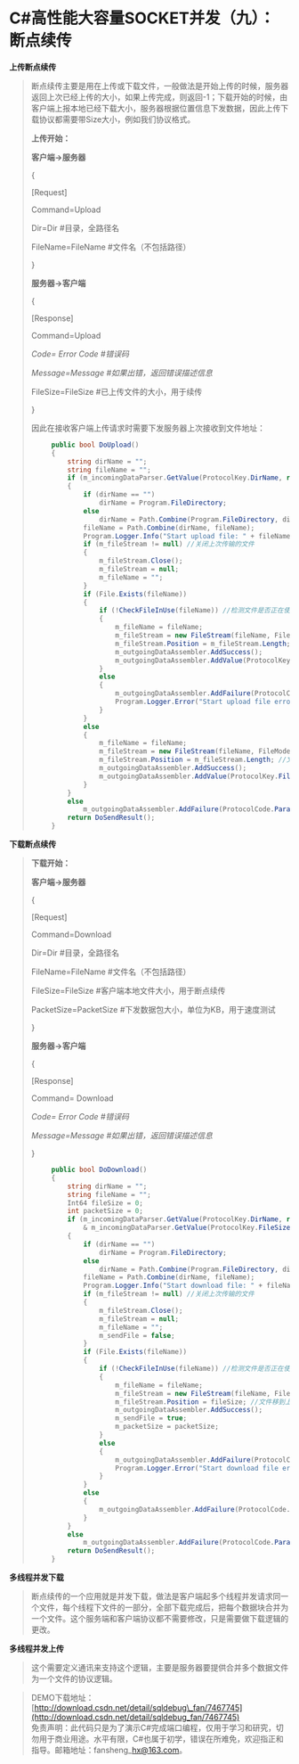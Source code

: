 # C#高性能大容量SOCKET并发（九）：断点续传

**上传断点续传**

> 断点续传主要是用在上传或下载文件，一般做法是开始上传的时候，服务器返回上次已经上传的大小，如果上传完成，则返回-1；下载开始的时候，由客户端上报本地已经下载大小，服务器根据位置信息下发数据，因此上传下载协议都需要带Size大小，例如我们协议格式。
>
> **上传开始：**
>
> **客户端->服务器**
>
> {
>
> \[Request\]
>
> Command=Upload
>
> Dir=Dir                        #目录，全路径名
>
> FileName=FileName      #文件名（不包括路径）
>
> }
>
> **服务器->客户端**
>
> {
>
> \[Response\]
>
> Command=Upload
>
> *Code= Error Code                #错误码*
>
> *Message=Message                 #如果出错，返回错误描述信息*
>
> FileSize=FileSize                 #已上传文件的大小，用于续传
>
> }
>
> 因此在接收客户端上传请求时需要下发服务器上次接收到文件地址：
>
> ```csharp
>      public bool DoUpload()
>      {
>          string dirName = "";
>          string fileName = "";
>          if (m_incomingDataParser.GetValue(ProtocolKey.DirName, ref dirName) & m_incomingDataParser.GetValue(ProtocolKey.FileName, ref fileName))
>          {
>              if (dirName == "")
>                  dirName = Program.FileDirectory;
>              else
>                  dirName = Path.Combine(Program.FileDirectory, dirName);
>              fileName = Path.Combine(dirName, fileName);
>              Program.Logger.Info("Start upload file: " + fileName);
>              if (m_fileStream != null) //关闭上次传输的文件
>              {
>                  m_fileStream.Close();
>                  m_fileStream = null;
>                  m_fileName = "";
>              }
>              if (File.Exists(fileName))
>              {
>                  if (!CheckFileInUse(fileName)) //检测文件是否正在使用中
>                  {
>                      m_fileName = fileName;
>                      m_fileStream = new FileStream(fileName, FileMode.Open, FileAccess.ReadWrite);
>                      m_fileStream.Position = m_fileStream.Length; //文件移到末尾
>                      m_outgoingDataAssembler.AddSuccess();
>                      m_outgoingDataAssembler.AddValue(ProtocolKey.FileSize, m_fileStream.Length);
>                  }
>                  else
>                  {
>                      m_outgoingDataAssembler.AddFailure(ProtocolCode.FileIsInUse, "");
>                      Program.Logger.Error("Start upload file error, file is in use: " + fileName);
>                  }
>              }
>              else
>              {
>                  m_fileName = fileName;
>                  m_fileStream = new FileStream(fileName, FileMode.OpenOrCreate, FileAccess.ReadWrite);
>                  m_fileStream.Position = m_fileStream.Length; //文件移到末尾
>                  m_outgoingDataAssembler.AddSuccess();
>                  m_outgoingDataAssembler.AddValue(ProtocolKey.FileSize, m_fileStream.Length);
>              }
>          }
>          else
>              m_outgoingDataAssembler.AddFailure(ProtocolCode.ParameterError, "");
>          return DoSendResult();
>      }
> ```

**下载断点续传**  

> **下载开始：**
>
> **客户端->服务器**
>
> {
>
> \[Request\]
>
> Command=Download
>
> Dir=Dir                        #目录，全路径名
>
> FileName=FileName      #文件名（不包括路径）
>
> FileSize=FileSize          #客户端本地文件大小，用于断点续传
>
> PacketSize=PacketSize   #下发数据包大小，单位为KB，用于速度测试
>
> }
>
> **服务器->客户端**
>
> {
>
> \[Response\]
>
> Command= Download
>
> *Code= Error Code                #错误码*
>
> *Message=Message                 #如果出错，返回错误描述信息*
>
> }
>
> ```csharp
>      public bool DoDownload()
>      {
>          string dirName = "";
>          string fileName = "";
>          Int64 fileSize = 0;
>          int packetSize = 0;
>          if (m_incomingDataParser.GetValue(ProtocolKey.DirName, ref dirName) & m_incomingDataParser.GetValue(ProtocolKey.FileName, ref fileName)
>              & m_incomingDataParser.GetValue(ProtocolKey.FileSize, ref fileSize) & m_incomingDataParser.GetValue(ProtocolKey.PacketSize, ref packetSize))
>          {
>              if (dirName == "")
>                  dirName = Program.FileDirectory;
>              else
>                  dirName = Path.Combine(Program.FileDirectory, dirName);
>              fileName = Path.Combine(dirName, fileName);
>              Program.Logger.Info("Start download file: " + fileName);
>              if (m_fileStream != null) //关闭上次传输的文件
>              {
>                  m_fileStream.Close();
>                  m_fileStream = null;
>                  m_fileName = "";
>                  m_sendFile = false;
>              }
>              if (File.Exists(fileName))
>              {
>                  if (!CheckFileInUse(fileName)) //检测文件是否正在使用中
>                  {
>                      m_fileName = fileName;
>                      m_fileStream = new FileStream(fileName, FileMode.Open, FileAccess.ReadWrite);
>                      m_fileStream.Position = fileSize; //文件移到上次下载位置
>                      m_outgoingDataAssembler.AddSuccess();
>                      m_sendFile = true;
>                      m_packetSize = packetSize;
>                  }
>                  else
>                  {
>                      m_outgoingDataAssembler.AddFailure(ProtocolCode.FileIsInUse, "");
>                      Program.Logger.Error("Start download file error, file is in use: " + fileName);
>                  }
>              }
>              else
>              {
>                  m_outgoingDataAssembler.AddFailure(ProtocolCode.FileNotExist, "");
>              }
>          }
>          else
>              m_outgoingDataAssembler.AddFailure(ProtocolCode.ParameterError, "");
>          return DoSendResult();
>      }
> ```

**多线程并发下载**  

> 断点续传的一个应用就是并发下载，做法是客户端起多个线程并发请求同一个文件，每个线程下文件的一部分，全部下载完成后，把每个数据块合并为一个文件。这个服务端和客户端协议都不需要修改，只是需要做下载逻辑的更改。

**多线程并发上传**

> 这个需要定义通讯来支持这个逻辑，主要是服务器要提供合并多个数据文件为一个文件的协议逻辑。

> DEMO下载地址：[http://download.csdn.net/detail/sqldebug\_fan/7467745](http://download.csdn.net/detail/sqldebug_fan/7467745)  
> 免责声明：此代码只是为了演示C#完成端口编程，仅用于学习和研究，切勿用于商业用途。水平有限，C#也属于初学，错误在所难免，欢迎指正和指导。邮箱地址：fansheng\_hx@163.com。